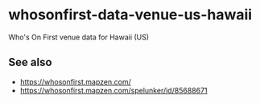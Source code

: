 # whosonfirst-data-venue-us-hawaii

Who's On First venue data for Hawaii (US)

## See also

* https://whosonfirst.mapzen.com/
* https://whosonfirst.mapzen.com/spelunker/id/85688671
